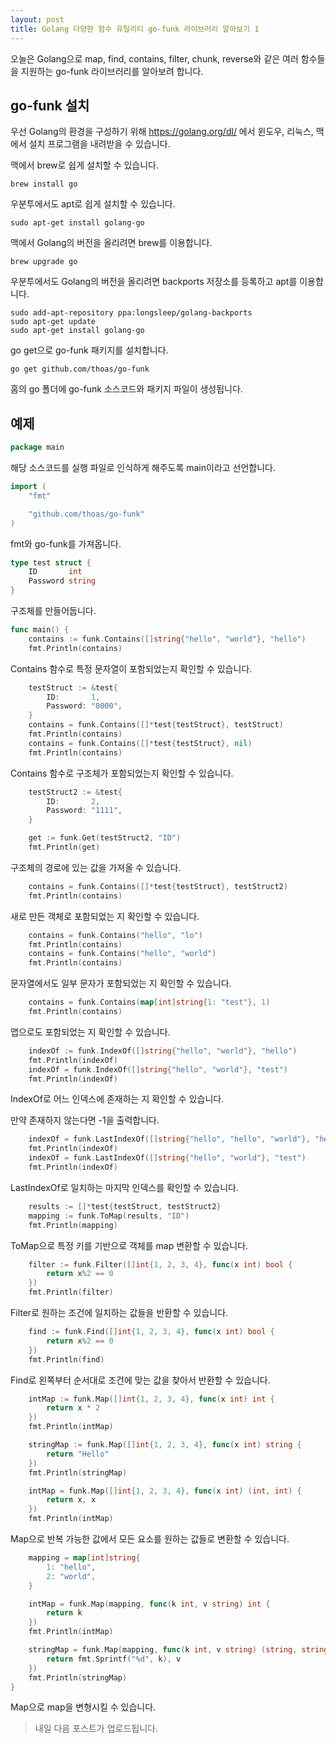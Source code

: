 ```yaml
---
layout: post
title: Golang 다양한 함수 유틸리티 go-funk 라이브러리 알아보기 1
---
```


오늘은 Golang으로 map, find, contains, filter, chunk, reverse와 같은 여러 함수들을 지원하는 go-funk 라이브러리를 알아보려 합니다.

## go-funk 설치

우선 Golang의 환경을 구성하기 위해 https://golang.org/dl/ 에서 윈도우, 리눅스, 맥에서 설치 프로그램을 내려받을 수 있습니다.

맥에서 brew로 쉽게 설치할 수 있습니다.

```
brew install go
```

우분투에서도 apt로 쉽게 설치할 수 있습니다.

```
sudo apt-get install golang-go
```

맥에서 Golang의 버전을 올리려면 brew를 이용합니다.

```
brew upgrade go
```

우분투에서도 Golang의 버전을 올리려면 backports 저장소를 등록하고 apt를 이용합니다.

```
sudo add-apt-repository ppa:longsleep/golang-backports
sudo apt-get update
sudo apt-get install golang-go
```

go get으로 go-funk 패키지를 설치합니다.

```
go get github.com/thoas/go-funk
```

홈의 go 폴더에 go-funk 소스코드와 패키지 파일이 생성됩니다.

## 예제

```go
package main
```

해당 소스코드를 실행 파일로 인식하게 해주도록 main이라고 선언합니다.

```go
import (
	"fmt"

	"github.com/thoas/go-funk"
)
```

fmt와 go-funk를 가져옵니다.

```go
type test struct {
	ID       int
	Password string
}
```

구조체를 만들어둡니다.

```go
func main() {
	contains := funk.Contains([]string{"hello", "world"}, "hello")
	fmt.Println(contains)
```

Contains 함수로 특정 문자열이 포함되었는지 확인할 수 있습니다.

```go
	testStruct := &test{
		ID:       1,
		Password: "0000",
	}
	contains = funk.Contains([]*test{testStruct}, testStruct)
	fmt.Println(contains)
	contains = funk.Contains([]*test{testStruct}, nil)
	fmt.Println(contains)
```

Contains 함수로 구조체가 포함되었는지 확인할 수 있습니다.

```go
	testStruct2 := &test{
		ID:       2,
		Password: "1111",
	}

	get := funk.Get(testStruct2, "ID")
	fmt.Println(get)
```

구조체의 경로에 있는 값을 가져올 수 있습니다.

```go
	contains = funk.Contains([]*test{testStruct}, testStruct2)
	fmt.Println(contains)
```

새로 만든 객체로 포함되었는 지 확인할 수 있습니다.

```go
	contains = funk.Contains("hello", "lo")
	fmt.Println(contains)
	contains = funk.Contains("hello", "world")
	fmt.Println(contains)
```

문자열에서도 일부 문자가 포함되었는 지 확인할 수 있습니다.

```go
	contains = funk.Contains(map[int]string{1: "test"}, 1)
	fmt.Println(contains)
```

맵으로도 포함되었는 지 확인할 수 있습니다.

```go
	indexOf := funk.IndexOf([]string{"hello", "world"}, "hello")
	fmt.Println(indexOf)
	indexOf = funk.IndexOf([]string{"hello", "world"}, "test")
	fmt.Println(indexOf)
```

IndexOf로 어느 인덱스에 존재하는 지 확인할 수 있습니다.

만약 존재하지 않는다면 -1을 출력합니다.

```go
	indexOf = funk.LastIndexOf([]string{"hello", "hello", "world"}, "hello")
	fmt.Println(indexOf)
	indexOf = funk.LastIndexOf([]string{"hello", "world"}, "test")
	fmt.Println(indexOf)
```

LastIndexOf로 일치하는 마지막 인덱스를 확인할 수 있습니다.

```go
	results := []*test{testStruct, testStruct2}
	mapping := funk.ToMap(results, "ID")
	fmt.Println(mapping)
```

ToMap으로 특정 키를 기반으로 객체를 map 변환할 수 있습니다.

```go
	filter := funk.Filter([]int{1, 2, 3, 4}, func(x int) bool {
		return x%2 == 0
	})
	fmt.Println(filter)
```

Filter로 원하는 조건에 일치하는 값들을 반환할 수 있습니다.

```go
	find := funk.Find([]int{1, 2, 3, 4}, func(x int) bool {
		return x%2 == 0
	})
	fmt.Println(find)
```

Find로 왼쪽부터 순서대로 조건에 맞는 값을 찾아서 반환할 수 있습니다.

```go
	intMap := funk.Map([]int{1, 2, 3, 4}, func(x int) int {
		return x * 2
	})
	fmt.Println(intMap)

	stringMap := funk.Map([]int{1, 2, 3, 4}, func(x int) string {
		return "Hello"
	})
	fmt.Println(stringMap)

	intMap = funk.Map([]int{1, 2, 3, 4}, func(x int) (int, int) {
		return x, x
	})
	fmt.Println(intMap)
```

Map으로 반복 가능한 값에서 모든 요소를 원하는 값들로 변환할 수 있습니다.

```go
	mapping = map[int]string{
		1: "hello",
		2: "world",
	}

	intMap = funk.Map(mapping, func(k int, v string) int {
		return k
	})
	fmt.Println(intMap)

	stringMap = funk.Map(mapping, func(k int, v string) (string, string) {
		return fmt.Sprintf("%d", k), v
	})
	fmt.Println(stringMap)
}
```

Map으로 map을 변형시킬 수 있습니다.

> 내일 다음 포스트가 업로드됩니다.
